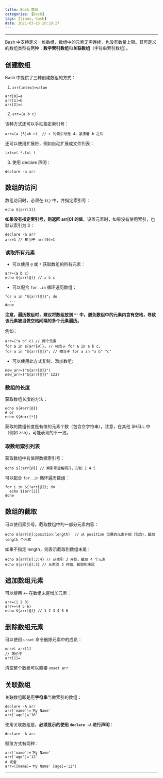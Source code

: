 ```yaml
---
title: Bash 数组
categories: [Bash]
tags: [linux, bash]
date: 2021-03-15 20:29:27
---
```


---

Bash 中支持定义一维数组，数组中的元素无需连续，也没有数量上限。其可定义的数组类型有两种：**数字索引数组**和**关联数组**（字符串索引数组）。

<!-- more -->

## 创建数组

Bash 中提供了三种创建数组的方式：

1. `arr[index]=value`

```shell
arr[0]=a
arr[1]=b
arr[2]=c
```

2. `arr=(a b c)`

该种方式还可以手动指定索引号：

```shell
arr=(a [3]=b c)  // c 的索引号是 4，紧接着 b 之后
```

还可以使用扩展符，例如自动扩展成文件列表：

```shell
txts=( *.txt )
```

3. 使用 declare 声明：

```shell
declare -a arr
```

## 数组的访问

数组访问时，必须在 `${}` 中，并指定索引号：

```shell
echo ${arr[1]}
```

**如果没有指定索引号，则返回 arr[0] 的值**，设置元素时，如果没有使用索引，也默认索引为 0：

```shell
declare -a arr
arr=1 // 相当于 arr[0]=1
```

### 读取所有元素

- 可以使用 `@` 或 `*` 获取数组的所有元素：

```shell
arr=(a b c)
echo ${arr[@]} // a b c
```

- 可以配合 `for..in` 循环遍历数组：

```shell
for a in "${arr[@]}"; do
  ...
done
```

**注意，遍历数组时，建议将数组放到 `""` 中，避免数组中的元素内含有空格，导致该元素被当做空格间隔的多个元素遍历。**

例如：

```shell
arr=("a b" c) // 两个元素
for a in ${arr[@]}; // 相当于 for a in a b c;
for a in "${arr[@]}"; // 相当于 for a in "a b" "c"
```

- 可以使用此方式复制、添加数组:

```shell
new_arr=("${arr[@]}")
new_arr=("${arr[@]}" 123)
```

### 数组的长度

获取数组长度的方法：

```shell
echo ${#arr[@]}
# or
echo ${#arr[*]}
```

获取的数组长度是有值的元素个数（包含空字符串），注意，在其他 SHELL 中（例如 zsh），可能表现的不一致。

### 取数组索引列表

获取数组中有值得数据索引号：

```shell
echo ${!arr[@]} // 索引号空格隔开，形如 2 4 5
```

可以配合 `for..in` 循环遍历数组：

```shell
for i in ${!arr[@]}; do
  echo ${arr[i]}
done
```

## 数组的截取

可以使用索引号，截取数组中的一部分元素内容：

```shell
echo ${arr[@]:position:length}  // 从 position 位置的元素开始（包含），截取 length 个元素
```

如果不指定 length，则表示截取到数组末尾：

```shell
echo ${arr[@]:3:4} // 从索引 3 开始，截取 4 个元素
echo ${arr[@]:3} // 从索引 3 开始，截取到末尾
```

## 追加数组元素

可以使用 `+=` 在数组末尾增加元素：

```shell
arr=(1 2 3)
arr+=(4 5 6)
echo ${arr[@]} // 1 2 3 4 5 6
```

## 删除数组元素

可以使用 `unset` 命令删除元素中的成员：

```shell
unset arr[1]
// 等价于
arr[1]=
```

清空整个数组可以直接 `unset arr`

## 关联数组

关联数组即是用**字符串**当做索引的数组：

```shell
declare -A arr
arr['name']='My Name'
arr['age']='18'
```

使用关联数组是，**必须显示的使用 `declare -A` 进行声明**：

```shell
declare -A arr
```

赋值方式有两种：

```shell
arr['name']='My Name'
arr['age']='12'
# 或者
arr=([name]='My Name' [age]='12')
```

---

